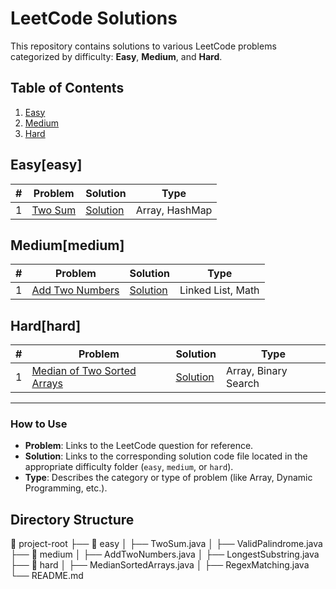 # LeetCode Solutions

This repository contains solutions to various LeetCode problems categorized by difficulty: **Easy**, **Medium**, and **Hard**.

## Table of Contents

1. [Easy](#easy)
2. [Medium](#medium)
3. [Hard](#hard)

## Easy[easy]

| #   | Problem                                          | Solution                           | Type           |
| --- | ------------------------------------------------ | ---------------------------------- | -------------- |
| 1   | [Two Sum](https://leetcode.com/problems/two-sum) | [Solution](./solutions/two_sum.py) | Array, HashMap |

## Medium[medium]

| #   | Problem                                                          | Solution                                   | Type              |
| --- | ---------------------------------------------------------------- | ------------------------------------------ | ----------------- |
| 1   | [Add Two Numbers](https://leetcode.com/problems/add-two-numbers) | [Solution](./solutions/add_two_numbers.py) | Linked List, Math |

## Hard[hard]

| #   | Problem                                                                                  | Solution                                        | Type                 |
| --- | ---------------------------------------------------------------------------------------- | ----------------------------------------------- | -------------------- |
| 1   | [Median of Two Sorted Arrays](https://leetcode.com/problems/median-of-two-sorted-arrays) | [Solution](./solutions/median_sorted_arrays.py) | Array, Binary Search |

---

### How to Use

- **Problem**: Links to the LeetCode question for reference.
- **Solution**: Links to the corresponding solution code file located in the appropriate difficulty folder (`easy`, `medium`, or `hard`).
- **Type**: Describes the category or type of problem (like Array, Dynamic Programming, etc.).

## Directory Structure

📂 project-root
├── 📂 easy
│ ├── TwoSum.java
│ ├── ValidPalindrome.java
├── 📂 medium
│ ├── AddTwoNumbers.java
│ ├── LongestSubstring.java
├── 📂 hard
│ ├── MedianSortedArrays.java
│ ├── RegexMatching.java
└── README.md

